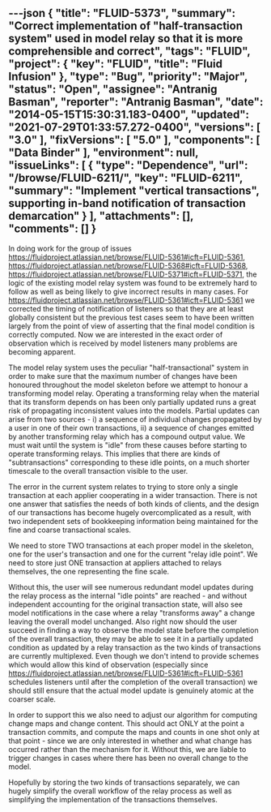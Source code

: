 ---json
{
  "title": "FLUID-5373",
  "summary": "Correct implementation of \"half-transaction system\" used in model relay so that it is more comprehensible and correct",
  "tags": "FLUID",
  "project": {
    "key": "FLUID",
    "title": "Fluid Infusion"
  },
  "type": "Bug",
  "priority": "Major",
  "status": "Open",
  "assignee": "Antranig Basman",
  "reporter": "Antranig Basman",
  "date": "2014-05-15T15:30:31.183-0400",
  "updated": "2021-07-29T01:33:57.272-0400",
  "versions": [
    "3.0"
  ],
  "fixVersions": [
    "5.0"
  ],
  "components": [
    "Data Binder"
  ],
  "environment": null,
  "issueLinks": [
    {
      "type": "Dependence",
      "url": "/browse/FLUID-6211/",
      "key": "FLUID-6211",
      "summary": "Implement \"vertical transactions\", supporting in-band notification of transaction demarcation"
    }
  ],
  "attachments": [],
  "comments": []
}
---
In doing work for the group of issues <https://fluidproject.atlassian.net/browse/FLUID-5361#icft=FLUID-5361>, <https://fluidproject.atlassian.net/browse/FLUID-5368#icft=FLUID-5368>, <https://fluidproject.atlassian.net/browse/FLUID-5371#icft=FLUID-5371>, the logic of the existing model relay system was found to be extremely hard to follow as well as being likely to give incorrect results in many cases. For <https://fluidproject.atlassian.net/browse/FLUID-5361#icft=FLUID-5361> we corrected the timing of notification of listeners so that they are at least globally consistent but the previous test cases seem to have been written largely from the point of view of asserting that the final model condition is correctly computed. Now we are interested in the exact order of observation which is received by model listeners many problems are becoming apparent.

The model relay system uses the peculiar "half-transactional" system in order to make sure that the maximum number of changes have been honoured throughout the model skeleton before we attempt to honour a transforming model relay. Operating a transforming relay when the material that its transform depends on has been only partially updated runs a great risk of propagating inconsistent values into the models. Partial updates can arise from two sources - i) a sequence of individual changes propagated by a user in one of their own transactions, ii) a sequence of changes emitted by another transforming relay which has a compound output value. We must wait until the system is "idle" from these causes before starting to operate transforming relays. This implies that there are kinds of "subtransactions" corresponding to these idle points, on a much shorter timescale to the overall transaction visible to the user.

The error in the current system relates to trying to store only a single transaction at each applier cooperating in a wider transaction. There is not one answer that satisfies the needs of both kinds of clients, and the design of our transactions has become hugely overcomplicated as a result, with two independent sets of bookkeeping information being maintained for the fine and coarse transactional scales.&#x20;

We need to store TWO transactions at each proper model in the skeleton, one for the user's transaction and one for the current "relay idle point". We need to store just ONE transaction at appliers attached to relays themselves, the one representing the fine scale.

Without this, the user will see numerous redundant model updates during the relay process as the internal "idle points" are reached - and without independent accounting for the original transaction state, will also see model notifications in the case where a relay "transforms away" a change leaving the overall model unchanged. Also right now should the user succeed in finding a way to observe the model state before the completion of the overall transaction, they may be able to see it in a partially updated condition as updated by a relay transaction as the two kinds of transactions are currently multiplexed. Even though we don't intend to provide schemes which would allow this kind of observation (especially since <https://fluidproject.atlassian.net/browse/FLUID-5361#icft=FLUID-5361> schedules listeners until after the completion of the overall transaction) we should still ensure that the actual model update is genuinely atomic at the coarser scale.

In order to support this we also need to adjust our algorithm for computing change maps and change content. This should act ONLY at the point a transaction commits, and compute the maps and counts in one shot only at that point - since we are only interested in whether and what change has occurred rather than the mechanism for it. Without this, we are liable to trigger changes in cases where there has been no overall change to the model.

Hopefully by storing the two kinds of transactions separately, we can hugely simplify the overall workflow of the relay process as well as simplifying the implementation of the transactions themselves.

        